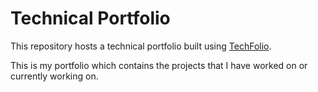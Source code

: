 # Technical Portfolio

This repository hosts a technical portfolio built using [TechFolio](http://techfolios.github.io). 

This is my portfolio which contains the projects that I have worked on or currently working on.



